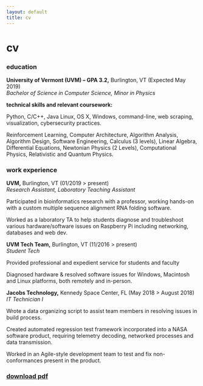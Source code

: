 ```yaml
---
layout: default
title: cv
---
```

# cv

### education

**University of Vermont (UVM) – GPA 3.2,** Burlington, VT (Expected May 2019)<br>*Bachelor of Science in Computer Science, Minor in Physics*

**technical skills and relevant coursework:**

Python, C/C++, Java
Linux, OS X, Windows, command-line, web scraping, visualization, cybersecurity practices.

Reinforcement Learning, Computer Architecture, Algorithm Analysis, Algorithm Design, Software Engineering, Calculus (3 levels), Linear Algebra, Differential Equations, Newtonian Physics (2 Levels), Computational Physics, Relativistic and Quantum Physics.

### work experience

**UVM,** Burlington, VT    (01/2019 > present)<br>*Research Assistant, Laboratory Teaching Assistant*


Participated in bioinformatics research with a professor, working hands-on with a custom multiple sequence alignment RNA folding software.

Worked as a laboratory TA to help students diagnose and troubleshoot various hardware/software issues on Raspberry Pi including networking, databases and web dev.

**UVM Tech Team,** Burlington, VT    (11/2016 > present)<br>*Student Tech*						

Provided professional and expedient service for students and faculty

Diagnosed hardware & resolved software issues for Windows, Macintosh and Linux platforms, both remotely and in-person.

**Jacobs Technology,** Kennedy Space Center, FL    (May 2018 > August 2018)<br>*IT Technician I*			


Wrote a data organizing script to assist team members in resolving issues in build process.

Created automated regression test framework incorporated into a NASA software product, requiring telemetry decoding, networked processes and data transmission.

Worked in an Agile-style development team to test and fix non-conformances present in the product.

### [download pdf]("Joseph_Zieg_CV_03_2019.pdf")
